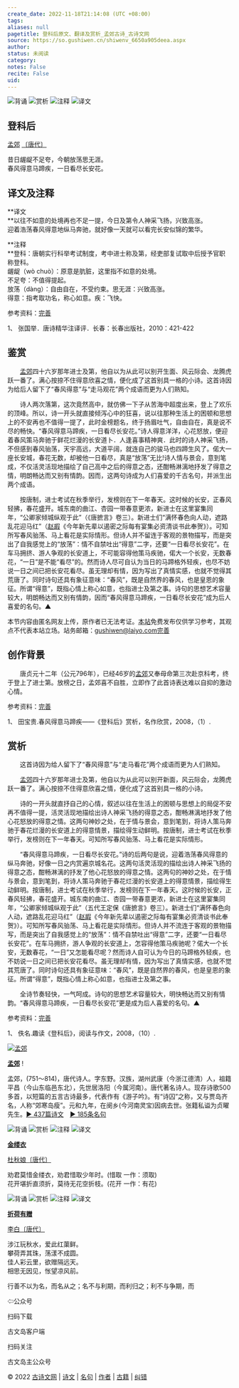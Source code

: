 ```yaml
---
create_date: 2022-11-18T21:14:08 (UTC +08:00)
tags: 
aliases: null
pagetitle: 登科后原文、翻译及赏析_孟郊古诗_古诗文网
source: https://so.gushiwen.cn/shiwenv_6650a905deea.aspx
author: 
status: 未阅读
category: 
notes: False
recite: False
uid: 
---
```


![背诵](https://song.gushiwen.cn/siteimg/bei-pic.png) ![赏析](https://song.gushiwen.cn/siteimg/shang-pic.png) ![注释](https://song.gushiwen.cn/siteimg/zhu-pic.png) ![译文](https://song.gushiwen.cn/siteimg/yi-pic.png)

## 登科后

[孟郊](https://so.gushiwen.cn/authorv_2f7f3273612a.aspx) [〔唐代〕](https://so.gushiwen.cn/shiwens/default.aspx?cstr=%e5%94%90%e4%bb%a3)

昔日龌龊不足夸，今朝放荡思无涯。  
春风得意马蹄疾，一日看尽长安花。

## 译文及注释



**译文  
**以往不如意的处境再也不足一提，今日及第令人神采飞扬，兴致高涨。  
迎着浩荡春风得意地纵马奔驰，就好像一天就可以看完长安似锦的繁华。

**注释  
**登科：唐朝实行科举考试制度，考中进士称及第，经吏部复试取中后授予官职称登科。  
龌龊（wò chuò）：原意是肮脏，这里指不如意的处境。  
不足夸：不值得提起。  
放荡（dàng）：自由自在，不受约束。思无涯：兴致高涨。  
得意：指考取功名，称心如意。疾：飞快。

参考资料：[完善](https://so.gushiwen.cn/jiucuo.aspx?u=%e7%bf%bb%e8%af%9140202%e3%80%8a%e8%af%91%e6%96%87%e5%8f%8a%e6%b3%a8%e9%87%8a%e3%80%8b)

1、 张国举．唐诗精华注译评．长春：长春出版社，2010：421-422

## 鉴赏



　　[孟郊](https://so.gushiwen.cn/authorv_2f7f3273612a.aspx)四十六岁那年进士及第，他自以为从此可以别开生面、风云际会、龙腾虎跃一番了。满心按捺不住得意欣喜之情，便化成了这首别具一格的小诗。这首诗因为给后人留下了“春风得意”与“走马观花”两个成语而更为人们熟知。

　　诗人两次落第，这次竟然高中，就仿佛一下子从苦海中超度出来，登上了欢乐的顶峰。所以，诗一开头就直接倾泻心中的狂喜，说以往那种生活上的困顿和思想上的不安再也不值得一提了，此时金榜题名，终于扬眉吐气，自由自在，真是说不尽的畅快。“春风得意马蹄疾，一日看尽长安花。”诗人得意洋洋，心花怒放，便迎着春风策马奔驰于鲜花烂漫的长安道卜．人逢喜事精神爽．此时的诗人神采飞扬，不但感到春风骀荡，天宇高远，大道平阔，就连自己的骏马也四蹄生风了。偌大一座长安城，春花无数，却被他一日看尽，真是“放荡”无比!诗人情与景会，意到笔成，不仅活灵活现地描绘了自己高中之后的得意之态，还酣畅淋漓地抒发了得意之情，明朗畅达而又别有情韵。因而，这两句诗成为人们喜爱的千古名句，并派生出两个成语。

　　按唐制，进士考试在秋季举行，发榜则在下一年春天。这时候的长安，正春风轻拂，春花盛开。城东南的曲江、杏园一带春意更浓，新进士在这里宴集同年，“公卿家倾城纵观于此”（《唐摭言》卷三）。新进士们“满怀春色向人动，遮路乱花迎马红”（[赵嘏](https://so.gushiwen.cn/authorv_3001715a9955.aspx)《今年新先辈以遏密之际每有宴集必资清谈书此奉贺》）。可知所写春风骀荡、马上看花是实际情形。但诗人并不留连于客观的景物描写，而是突出了自我感觉上的“放荡”：情不自禁吐出“得意”二字，还要“一日看尽长安花”。在车马拥挤、游人争观的长安道上，不可能容得他策马疾驰，偌大一个长安，无数春花，“一日”是不能“看尽”的。然而诗人尽可自认为当日的马蹄格外轻疾，也尽不妨说一日之间已把长安花看尽。虽无理却有情，因为写出了真情实感，也就不觉得其荒唐了。同时诗句还具有象征意味：“春风”，既是自然界的春风，也是皇恩的象征。所谓“得意”，既指心情上称心如意，也指进士及第之事。诗句的思想艺术容量较大，明朗畅达而又别有情韵，因而“春风得意马蹄疾，一日看尽长安花”成为后人喜爱的名句。▲

本节内容由匿名网友上传，原作者已无法考证。[本站](https://www.gushiwen.cn/)免费发布仅供学习参考，其观点不代表本站立场。站务邮箱：gushiwen@laiyo.com[完善](https://so.gushiwen.cn/jiucuo.aspx?u=%e8%b5%8f%e6%9e%904703%e3%80%8a%e9%89%b4%e8%b5%8f%e3%80%8b)

## 创作背景



　　唐贞元十二年（公元796年），已经46岁的[孟郊](https://so.gushiwen.cn/authorv_2f7f3273612a.aspx)又奉母命第三次赴京科考，终于登上了进士第。放榜之日，孟郊喜不自胜，立即作了此首诗表达难以自抑的激动心情。

参考资料：[完善](https://so.gushiwen.cn/jiucuo.aspx?u=%e8%b5%8f%e6%9e%9027515%e3%80%8a%e5%88%9b%e4%bd%9c%e8%83%8c%e6%99%af%e3%80%8b)

1、 田宝贵.春风得意马蹄疾——《登科后》赏析，名作欣赏，2008，（1）.

## 赏析



　　这首诗因为给人留下了“春风得意”与“走马看花”两个成语而更为人们熟知。

　　[孟郊](https://so.gushiwen.cn/authorv_2f7f3273612a.aspx)四十六岁那年进士及第，他自以为从此可以别开新面，风云际会，龙腾虎跃一番了。满心按捺不住得意欣喜之情，便化成了这首别具一格的小诗。

　　诗的一开头就直抒自己的心情，叙述以往在生活上的困顿与思想上的局促不安再不值得一提，活灵活现地描绘出诗人神采飞扬的得意之态，酣畅淋漓地抒发了他心花怒放的得意之情。这两句神妙之处，在于情与景会，意到笔到，将诗人策马奔驰于春花烂漫的长安道上的得意情景，描绘得生动鲜明。按唐制，进士考试在秋季举行，发榜则在下一年春天。可知所写春风骀荡、马上看花是实际情形。

　　“春风得意马蹄疾，一日看尽长安花。”诗的后两句是说，迎着浩荡春风得意的纵马奔驰，好像一日之内赏遍京城名花。这两句活灵活现的描绘出诗人神采飞扬的得意之态，酣畅淋漓的抒发了他心花怒放的得意之情。这两句的神妙之处，在于情与景会，意到笔到，将诗人策马奔驰于春花烂漫的长安道上的得意情景，描绘得生动鲜明。按唐制，进士考试在秋季举行，发榜则在下一年春天。这时候的长安，正春风轻拂，春花盛开。城东南的曲江、杏园一带春意更浓，新进士在这里宴集同年，“公卿家倾城纵观于此”（五代王定保《唐摭言》卷三）。新进士们“满怀春色向人动，遮路乱花迎马红”（[赵嘏](https://so.gushiwen.cn/authorv_3001715a9955.aspx)《今年新先辈以遏密之际每有宴集必资清谈书此奉贺》）。可知所写春风骀荡、马上看花是实际情形。但诗人并不流连于客观的景物描写，而是突出了自我感觉上的“放荡”：情不自禁吐出“得意”二字，还要“一日看尽长安花”。在车马拥挤，游人争观的长安道上，怎容得他策马疾驰呢？偌大一个长安，无数春花，“一日”又怎能看尽呢？然而诗人自可认为今日的马蹄格外轻疾，也不妨说一日之间已把长安花看尽。虽无理却有情，因为写出了真情实感，也就不觉其荒唐了。同时诗句还具有象征意味：“春风”，既是自然界的春风，也是皇恩的象征。所谓“得意”，既指心情上称心如意，也指进士及第之事。

　　全诗节奏轻快，一气呵成。诗句的思想艺术容量较大，明快畅达而又别有情韵。“春风得意马蹄疾，一日看尽长安花”更是成为后人喜爱的名句。▲

参考资料：[完善](https://so.gushiwen.cn/jiucuo.aspx?u=%e8%b5%8f%e6%9e%9027516%e3%80%8a%e8%b5%8f%e6%9e%90%e3%80%8b)

1、 佚名.趣读《登科后》，阅读与作文，2008，（10）.

[![孟郊](https://song.gushiwen.cn/authorImg/mengjiao.jpg)](https://so.gushiwen.cn/authorv_2f7f3273612a.aspx)

[**孟郊**](https://so.gushiwen.cn/authorv_2f7f3273612a.aspx) !

孟郊，(751～814)，唐代诗人。字东野。汉族，湖州武康（今浙江德清）人，祖籍平昌（今山东临邑东北），先世居洛阳（今属河南）。唐代著名诗人。现存诗歌500多首，以短篇的五言古诗最多，代表作有《游子吟》。有“诗囚”之称，又与贾岛齐名，人称“郊寒岛瘦”。元和九年，在阌乡(今河南灵宝)因病去世。张籍私谥为贞曜先生。[► 437篇诗文](https://so.gushiwen.cn/shiwens/default.aspx?astr=%e5%ad%9f%e9%83%8a)　[► 185条名句](https://so.gushiwen.cn/mingjus/default.aspx?astr=%e5%ad%9f%e9%83%8a)

![背诵](https://song.gushiwen.cn/siteimg/bei-pic.png) ![赏析](https://song.gushiwen.cn/siteimg/shang-pic.png) ![注释](https://song.gushiwen.cn/siteimg/zhu-pic.png) ![译文](https://song.gushiwen.cn/siteimg/yi-pic.png)

[**金缕衣**](https://so.gushiwen.cn/shiwenv_d5cea0c3607d.aspx)

[杜秋娘](https://so.gushiwen.cn/authorv.aspx?name=%e6%9d%9c%e7%a7%8b%e5%a8%98)[〔唐代〕](https://so.gushiwen.cn/shiwens/default.aspx?cstr=%e5%94%90%e4%bb%a3)

劝君莫惜金缕衣，劝君惜取少年时。(惜取 一作：须取)  
花开堪折直须折，莫待无花空折枝。(花开 一作：有花)

![背诵](https://song.gushiwen.cn/siteimg/bei-pic.png) ![赏析](https://song.gushiwen.cn/siteimg/shang-pic.png) ![注释](https://song.gushiwen.cn/siteimg/zhu-pic.png) ![译文](https://song.gushiwen.cn/siteimg/yi-pic.png)

[**折荷有赠**](https://so.gushiwen.cn/shiwenv_efee623c144c.aspx)

[李白](https://so.gushiwen.cn/authorv.aspx?name=%e6%9d%8e%e7%99%bd)[〔唐代〕](https://so.gushiwen.cn/shiwens/default.aspx?cstr=%e5%94%90%e4%bb%a3)

涉江玩秋水，爱此红蕖鲜。  
攀荷弄其珠，荡漾不成圆。  
佳人彩云里，欲赠隔远天。  
相思无因见，怅望凉风前。



行善不以为名，而名从之；名不与利期，而利归之；利不与争期，而

⇦公众号



扫码下载

古文岛客户端



扫码关注

古文岛主公众号

© 2022 [古诗文网](https://www.gushiwen.cn/) | [诗文](https://so.gushiwen.cn/shiwens/) | [名句](https://so.gushiwen.cn/mingjus/) | [作者](https://so.gushiwen.cn/authors/) | [古籍](https://so.gushiwen.cn/guwen/) | [纠错](https://so.gushiwen.cn/jiucuo.aspx?u=)

